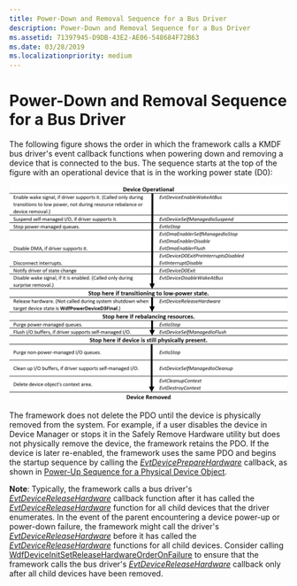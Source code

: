 ```yaml
---
title: Power-Down and Removal Sequence for a Bus Driver
description: Power-Down and Removal Sequence for a Bus Driver
ms.assetid: 71397945-D9DB-43E2-AE06-548684F72B63
ms.date: 03/28/2019
ms.localizationpriority: medium
---
```


# Power-Down and Removal Sequence for a Bus Driver


The following figure shows the order in which the framework calls a KMDF bus driver's event callback functions when powering down and removing a device that is connected to the bus. The sequence starts at the top of the figure with an operational device that is in the working power state (D0):

![power-down and removal sequence for a bus driver](images/pdo-powerdown.png)

The framework does not delete the PDO until the device is physically removed from the system. For example, if a user disables the device in Device Manager or stops it in the Safely Remove Hardware utility but does not physically remove the device, the framework retains the PDO. If the device is later re-enabled, the framework uses the same PDO and begins the startup sequence by calling the [*EvtDevicePrepareHardware*](https://docs.microsoft.com/windows-hardware/drivers/ddi/content/wdfdevice/nc-wdfdevice-evt_wdf_device_prepare_hardware) callback, as shown in [Power-Up Sequence for a Physical Device Object](power-up-sequence-for-a-bus-driver.md).

**Note**: Typically, the framework calls a bus driver's [*EvtDeviceReleaseHardware*](https://docs.microsoft.com/windows-hardware/drivers/ddi/content/wdfdevice/nc-wdfdevice-evt_wdf_device_release_hardware) callback function after it has called the [*EvtDeviceReleaseHardware*](https://docs.microsoft.com/windows-hardware/drivers/ddi/content/wdfdevice/nc-wdfdevice-evt_wdf_device_release_hardware) function for all child devices that the driver enumerates.  In the event of the parent encountering a device power-up or power-down failure, the framework might call the driver's [*EvtDeviceReleaseHardware*](https://docs.microsoft.com/windows-hardware/drivers/ddi/content/wdfdevice/nc-wdfdevice-evt_wdf_device_release_hardware) before it has called the [*EvtDeviceReleaseHardware*](https://docs.microsoft.com/windows-hardware/drivers/ddi/content/wdfdevice/nc-wdfdevice-evt_wdf_device_release_hardware) functions for all child devices.  Consider calling [WdfDeviceInitSetReleaseHardwareOrderOnFailure](https://docs.microsoft.com/windows-hardware/drivers/ddi/content/wdfdevice/nf-wdfdevice-wdfdeviceinitsetreleasehardwareorderonfailure) to ensure that the framework calls the bus driver's [*EvtDeviceReleaseHardware*](https://docs.microsoft.com/windows-hardware/drivers/ddi/content/wdfdevice/nc-wdfdevice-evt_wdf_device_release_hardware) callback only after all child devices have been removed.



 





